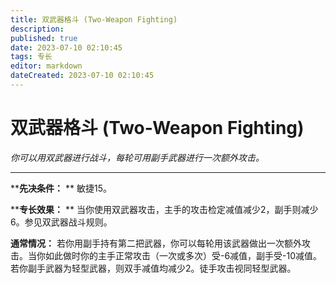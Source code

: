 ```yaml
---
title: 双武器格斗 (Two-Weapon Fighting)
description: 
published: true
date: 2023-07-10 02:10:45
tags: 专长
editor: markdown
dateCreated: 2023-07-10 02:10:45
---
```


# 双武器格斗 (Two-Weapon Fighting)

_你可以用双武器进行战斗，每轮可用副手武器进行一次额外攻击。_

* * *

****先决条件：** ** 敏捷15。

****专长效果：** ** 当你使用双武器攻击，主手的攻击检定减值减少2，副手则减少6。参见双武器战斗规则。

**通常情况：**
若你用副手持有第二把武器，你可以每轮用该武器做出一次额外攻击。当你如此做时你的主手正常攻击（一次或多次）受-6减值，副手受-10减值。若你副手武器为轻型武器，则双手减值均减少2。徒手攻击视同轻型武器。

